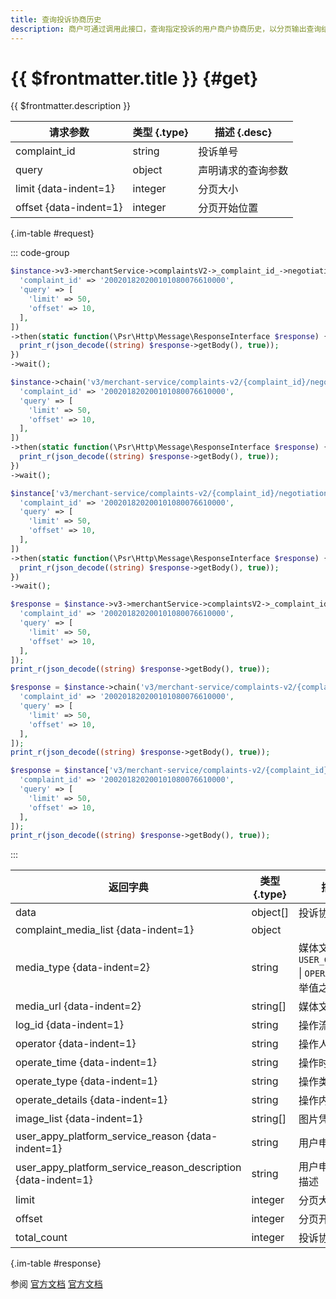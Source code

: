 ```yaml
---
title: 查询投诉协商历史
description: 商户可通过调用此接口，查询指定投诉的用户商户协商历史，以分页输出查询结果，方便商户根据处理历史来制定后续处理方案。
---
```


# {{ $frontmatter.title }} {#get}

{{ $frontmatter.description }}

| 请求参数 | 类型 {.type} | 描述 {.desc}
| --- | --- | ---
| complaint_id | string | 投诉单号
| query | object | 声明请求的查询参数
| limit {data-indent=1} | integer | 分页大小
| offset {data-indent=1} | integer | 分页开始位置

{.im-table #request}

::: code-group

```php [异步纯链式]
$instance->v3->merchantService->complaintsV2->_complaint_id_->negotiationHistorys->getAsync([
  'complaint_id' => '200201820200101080076610000',
  'query' => [
    'limit' => 50,
    'offset' => 10,
  ],
])
->then(static function(\Psr\Http\Message\ResponseInterface $response) {
  print_r(json_decode((string) $response->getBody(), true));
})
->wait();
```

```php [异步声明式]
$instance->chain('v3/merchant-service/complaints-v2/{complaint_id}/negotiation-historys')->getAsync([
  'complaint_id' => '200201820200101080076610000',
  'query' => [
    'limit' => 50,
    'offset' => 10,
  ],
])
->then(static function(\Psr\Http\Message\ResponseInterface $response) {
  print_r(json_decode((string) $response->getBody(), true));
})
->wait();
```

```php [异步属性式]
$instance['v3/merchant-service/complaints-v2/{complaint_id}/negotiation-historys']->getAsync([
  'complaint_id' => '200201820200101080076610000',
  'query' => [
    'limit' => 50,
    'offset' => 10,
  ],
])
->then(static function(\Psr\Http\Message\ResponseInterface $response) {
  print_r(json_decode((string) $response->getBody(), true));
})
->wait();
```

```php [同步纯链式]
$response = $instance->v3->merchantService->complaintsV2->_complaint_id_->negotiationHistorys->get([
  'complaint_id' => '200201820200101080076610000',
  'query' => [
    'limit' => 50,
    'offset' => 10,
  ],
]);
print_r(json_decode((string) $response->getBody(), true));
```

```php [同步声明式]
$response = $instance->chain('v3/merchant-service/complaints-v2/{complaint_id}/negotiation-historys')->get([
  'complaint_id' => '200201820200101080076610000',
  'query' => [
    'limit' => 50,
    'offset' => 10,
  ],
]);
print_r(json_decode((string) $response->getBody(), true));
```

```php [同步属性式]
$response = $instance['v3/merchant-service/complaints-v2/{complaint_id}/negotiation-historys']->get([
  'complaint_id' => '200201820200101080076610000',
  'query' => [
    'limit' => 50,
    'offset' => 10,
  ],
]);
print_r(json_decode((string) $response->getBody(), true));
```

:::

| 返回字典 | 类型 {.type} | 描述 {.desc}
| --- | --- | ---
| data | object[] | 投诉协商历史
| complaint_media_list {data-indent=1} | object | 
| media_type {data-indent=2} | string | 媒体文件业务类型<br/>`USER_COMPLAINT_IMAGE` \| `OPERATION_IMAGE` 枚举值之一
| media_url {data-indent=2} | string[] | 媒体文件请求url
| log_id {data-indent=1} | string | 操作流水号
| operator {data-indent=1} | string | 操作人
| operate_time {data-indent=1} | string | 操作时间
| operate_type {data-indent=1} | string | 操作类型
| operate_details {data-indent=1} | string | 操作内容
| image_list {data-indent=1} | string[] | 图片凭证
| user_appy_platform_service_reason {data-indent=1} | string | 用户申请平台协助原因
| user_appy_platform_service_reason_description {data-indent=1} | string | 用户申请平台协助原因描述
| limit | integer | 分页大小
| offset | integer | 分页开始位置
| total_count | integer | 投诉协商历史总条数

{.im-table #response}

参阅 [官方文档](https://pay.weixin.qq.com/docs/partner/apis/consumer-complaint/complaints/query-negotiation-history-v2.html) [官方文档](https://pay.weixin.qq.com/wiki/doc/apiv3_partner/apis/chapter10_2_12.shtml)
